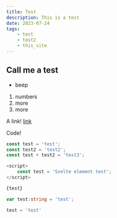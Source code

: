 ```yaml
---
title: Test
description: This is a test
date: 2023-07-24
tags:
    - test
    - test2
    - this_site
---
```


## Call me a test

- beep

1. numbers
2. more
3. more


A link! [link](http://google.com)

Code!

```javascript:test.js
const test = 'test';
const test2 = 'test2';
const test + test2 = 'test3';
```

```javascript:testsvelte.js
<script>
    const test = 'Svelte element test';
</script>

{test}
```

```typescript:TSturn.ts
var test:string = 'test';
```

```python:snake.py
test = 'test'
```

```